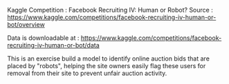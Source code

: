 Kaggle Competition : Facebook Recruiting IV: Human or Robot?
Source : https://www.kaggle.com/competitions/facebook-recruiting-iv-human-or-bot/overview

Data is downloadable at : https://www.kaggle.com/competitions/facebook-recruiting-iv-human-or-bot/data

This is an exercise build a model to identify online auction bids that are placed by "robots", helping the site owners easily flag these users for removal from their site to prevent unfair auction activity. 
